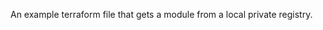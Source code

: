 <!--
SPDX-FileCopyrightText: 2022 NRK
SPDX-FileCopyrightText: 2023 NRK
SPDX-FileCopyrightText: 2024 NRK

SPDX-License-Identifier: GPL-3.0-only
-->

An example terraform file that gets a module from a local private registry.
